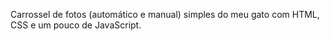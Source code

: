 Carrossel de fotos (automático e manual) simples do meu gato com HTML, CSS e um pouco de JavaScript.